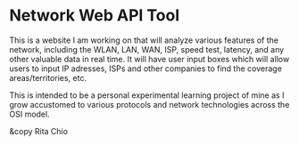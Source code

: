 # Network Web API Tool

This is a website I am working on that will analyze various features of the network, 
including the WLAN, LAN, WAN, ISP, speed test, latency, and any other valuable 
data in real time. It will have user input boxes which will allow users to input 
IP adresses, ISPs and other companies to find the coverage areas/territories, etc. 

This is intended to be a personal experimental learning project of mine as I grow 
accustomed to various protocols and network technologies across the OSI model. 

&copy Rita Chio
